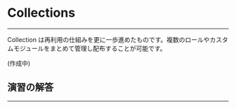 # Collections
---
Collection は再利用の仕組みを更に一歩進めたものです。複数のロールやカスタムモジュールをまとめて管理し配布することが可能です。

(作成中)


## 演習の解答
---
